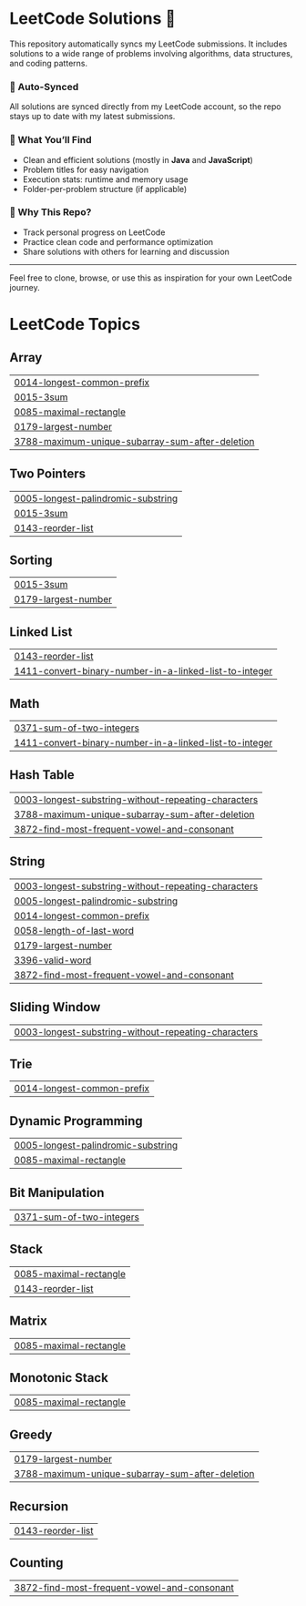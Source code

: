 # LeetCode Solutions 🚀

This repository automatically syncs my LeetCode submissions. It includes solutions to a wide range of problems involving algorithms, data structures, and coding patterns.

### 🔄 Auto-Synced
All solutions are synced directly from my LeetCode account, so the repo stays up to date with my latest submissions.

### 📂 What You’ll Find
- Clean and efficient solutions (mostly in **Java** and **JavaScript**)
- Problem titles for easy navigation
- Execution stats: runtime and memory usage
- Folder-per-problem structure (if applicable)

### 🧠 Why This Repo?
- Track personal progress on LeetCode
- Practice clean code and performance optimization
- Share solutions with others for learning and discussion

---

Feel free to clone, browse, or use this as inspiration for your own LeetCode journey.

<!---LeetCode Topics Start-->
# LeetCode Topics
## Array
|  |
| ------- |
| [0014-longest-common-prefix](https://github.com/adarshupadhyay21/LeetCode/tree/master/0014-longest-common-prefix) |
| [0015-3sum](https://github.com/adarshupadhyay21/LeetCode/tree/master/0015-3sum) |
| [0085-maximal-rectangle](https://github.com/adarshupadhyay21/LeetCode/tree/master/0085-maximal-rectangle) |
| [0179-largest-number](https://github.com/adarshupadhyay21/LeetCode/tree/master/0179-largest-number) |
| [3788-maximum-unique-subarray-sum-after-deletion](https://github.com/adarshupadhyay21/LeetCode/tree/master/3788-maximum-unique-subarray-sum-after-deletion) |
## Two Pointers
|  |
| ------- |
| [0005-longest-palindromic-substring](https://github.com/adarshupadhyay21/LeetCode/tree/master/0005-longest-palindromic-substring) |
| [0015-3sum](https://github.com/adarshupadhyay21/LeetCode/tree/master/0015-3sum) |
| [0143-reorder-list](https://github.com/adarshupadhyay21/LeetCode/tree/master/0143-reorder-list) |
## Sorting
|  |
| ------- |
| [0015-3sum](https://github.com/adarshupadhyay21/LeetCode/tree/master/0015-3sum) |
| [0179-largest-number](https://github.com/adarshupadhyay21/LeetCode/tree/master/0179-largest-number) |
## Linked List
|  |
| ------- |
| [0143-reorder-list](https://github.com/adarshupadhyay21/LeetCode/tree/master/0143-reorder-list) |
| [1411-convert-binary-number-in-a-linked-list-to-integer](https://github.com/adarshupadhyay21/LeetCode/tree/master/1411-convert-binary-number-in-a-linked-list-to-integer) |
## Math
|  |
| ------- |
| [0371-sum-of-two-integers](https://github.com/adarshupadhyay21/LeetCode/tree/master/0371-sum-of-two-integers) |
| [1411-convert-binary-number-in-a-linked-list-to-integer](https://github.com/adarshupadhyay21/LeetCode/tree/master/1411-convert-binary-number-in-a-linked-list-to-integer) |
## Hash Table
|  |
| ------- |
| [0003-longest-substring-without-repeating-characters](https://github.com/adarshupadhyay21/LeetCode/tree/master/0003-longest-substring-without-repeating-characters) |
| [3788-maximum-unique-subarray-sum-after-deletion](https://github.com/adarshupadhyay21/LeetCode/tree/master/3788-maximum-unique-subarray-sum-after-deletion) |
| [3872-find-most-frequent-vowel-and-consonant](https://github.com/adarshupadhyay21/LeetCode/tree/master/3872-find-most-frequent-vowel-and-consonant) |
## String
|  |
| ------- |
| [0003-longest-substring-without-repeating-characters](https://github.com/adarshupadhyay21/LeetCode/tree/master/0003-longest-substring-without-repeating-characters) |
| [0005-longest-palindromic-substring](https://github.com/adarshupadhyay21/LeetCode/tree/master/0005-longest-palindromic-substring) |
| [0014-longest-common-prefix](https://github.com/adarshupadhyay21/LeetCode/tree/master/0014-longest-common-prefix) |
| [0058-length-of-last-word](https://github.com/adarshupadhyay21/LeetCode/tree/master/0058-length-of-last-word) |
| [0179-largest-number](https://github.com/adarshupadhyay21/LeetCode/tree/master/0179-largest-number) |
| [3396-valid-word](https://github.com/adarshupadhyay21/LeetCode/tree/master/3396-valid-word) |
| [3872-find-most-frequent-vowel-and-consonant](https://github.com/adarshupadhyay21/LeetCode/tree/master/3872-find-most-frequent-vowel-and-consonant) |
## Sliding Window
|  |
| ------- |
| [0003-longest-substring-without-repeating-characters](https://github.com/adarshupadhyay21/LeetCode/tree/master/0003-longest-substring-without-repeating-characters) |
## Trie
|  |
| ------- |
| [0014-longest-common-prefix](https://github.com/adarshupadhyay21/LeetCode/tree/master/0014-longest-common-prefix) |
## Dynamic Programming
|  |
| ------- |
| [0005-longest-palindromic-substring](https://github.com/adarshupadhyay21/LeetCode/tree/master/0005-longest-palindromic-substring) |
| [0085-maximal-rectangle](https://github.com/adarshupadhyay21/LeetCode/tree/master/0085-maximal-rectangle) |
## Bit Manipulation
|  |
| ------- |
| [0371-sum-of-two-integers](https://github.com/adarshupadhyay21/LeetCode/tree/master/0371-sum-of-two-integers) |
## Stack
|  |
| ------- |
| [0085-maximal-rectangle](https://github.com/adarshupadhyay21/LeetCode/tree/master/0085-maximal-rectangle) |
| [0143-reorder-list](https://github.com/adarshupadhyay21/LeetCode/tree/master/0143-reorder-list) |
## Matrix
|  |
| ------- |
| [0085-maximal-rectangle](https://github.com/adarshupadhyay21/LeetCode/tree/master/0085-maximal-rectangle) |
## Monotonic Stack
|  |
| ------- |
| [0085-maximal-rectangle](https://github.com/adarshupadhyay21/LeetCode/tree/master/0085-maximal-rectangle) |
## Greedy
|  |
| ------- |
| [0179-largest-number](https://github.com/adarshupadhyay21/LeetCode/tree/master/0179-largest-number) |
| [3788-maximum-unique-subarray-sum-after-deletion](https://github.com/adarshupadhyay21/LeetCode/tree/master/3788-maximum-unique-subarray-sum-after-deletion) |
## Recursion
|  |
| ------- |
| [0143-reorder-list](https://github.com/adarshupadhyay21/LeetCode/tree/master/0143-reorder-list) |
## Counting
|  |
| ------- |
| [3872-find-most-frequent-vowel-and-consonant](https://github.com/adarshupadhyay21/LeetCode/tree/master/3872-find-most-frequent-vowel-and-consonant) |
<!---LeetCode Topics End-->
